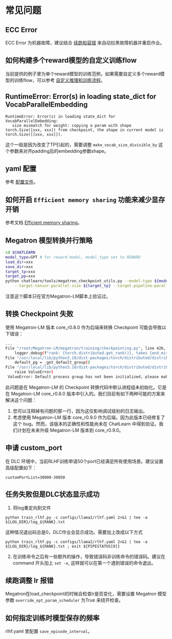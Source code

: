 # 常见问题

## ECC Error

ECC Error 为机器故障，建议结合 [续跑和容错](tutorial/continue_train.md) 来自动拉黑故障机器并重启作业。

## 如何构建多个reward模型的自定义训练flow

当前提供的例子里为单个reward模型的训练范例，如果需要自定义多个reward模型的训练flow，可以参考 [自定义推理和训练流程](tutorial/custom_model_flow.md)。

## RuntimeError: Error(s) in loading state_dict for VocabParallelEmbedding

```
RuntimeError: Error(s) in loading state_dict for VocabParallelEmbedding:
   size mismatch for weight: copying a param with shape torch.Size([xxx, xxx]) from checkpoint, the shape in current model is torch.Size([[xxx, xxx]]).
```
这个一般是因为改变了TP引起的，需要调整 `make_vocab_size_divisible_by` 这个参数来对齐padding后的embedding参数shape。

## yaml 配置

参考 [配置文件](config_yaml.md)。

## 如何开启 `Efficient memory sharing` 功能来减少显存开销

参考文档 [Efficient memory sharing](tutorial/ems.md)。

## Megatron 模型转换并行策略

```bash
cd $CHATLEARN
model_type=GPT # for reward model, model_type set to REWARD
load_dir=xxx
save_dir=xxx
target_tp=xxx
target_pp=xxx
python chatlearn/tools/megatron_checkpoint_utils.py --model-type ${model_type} --load-dir ${load_dir} --save-dir ${save_dir} \
    --target-tensor-parallel-size ${target_tp} --target-pipeline-parallel-size ${target_pp}
```

注意这个脚本只在官方Megatron-LM脚本上验证过。

## 转换 Checkpoint 失败
使用 Megatron-LM 版本 core_r0.8.0 作为后端来转换 Checkpoint 可能会导致以下错误：

```bash
...
File "/root/Megatron-LM/megatron/training/checkpointing.py", line 426, in save_checkpoint
    logger.debug(f"rank: {torch.distributed.get_rank()}, takes {end_misc - start_misc} to finalize ckpt save ")
File "/usr/local/lib/python3.10/dist-packages/torch/distributed/distributed_c10d.py", line 1779, in get_rank
    default_pg = _get_default_group()
File "/usr/local/lib/python3.10/dist-packages/torch/distributed/distributed_c10d.py", line 1001, in _get_default_group
    raise ValueError(
 ValueError: Default process group has not been initialized, please make sure to call init_process_group.
```

此问题是在 Megatron-LM 的 Checkpoint 转换代码中默认进程组未初始化。它是在 Megatron-LM core_r0.8.0 版本中引入的。我们目前有如下两种可能的方案来解决这个问题：

1. 您可以注释掉有问题的那一行，因为这仅影响调试级别的日志输出。
2. 考虑使用 Megatron-LM 版本 core_r0.9.0 作为后端，因为此版本已经修复了这个 bug。然而，该版本的正确性和性能尚未在 ChatLearn 中得到验证。我们计划在未来升级 Megatron-LM 版本到 core_r0.9.0。

## 申请 custom_port

在 DLC 环境中，当前RLHF训练申请50个port已经满足所有使用场景。建议设置高级配置如下：

```
customPortList=30000-30050
```

## 任务失败但是DLC状态显示成功

1. 将log重定向到文件

```
python train_rlhf.py -c configs/llama2/rlhf.yaml 2>&1 | tee -a ${LOG_DIR}/log_${RANK}.txt
```

这种情况退出码总是0，DLC作业会显示成功。需要加上改成以下方式

```
python train_rlhf.py -c configs/llama2/rlhf.yaml 2>&1 | tee -a ${LOG_DIR}/log_${RANK}.txt ; exit ${PIPESTATUS[0]}
```

2. 在训练命令之后有一些额外的操作，导致错误码非训练命令的错误码。建议在 command 开头加上 `set -e`, 这样就可以在第一个遇到错误的命令退出。

## 续跑调整 lr 报错

Megatron在load_checkpoint的时候会检查lr是否变化，需要设置 Megatron 模型参数 `override_opt_param_scheduler` 为True 来绕开检查。

## 如何指定训练时模型保存的频率

rlhf.yaml 里配置  `save_episode_interval`。
